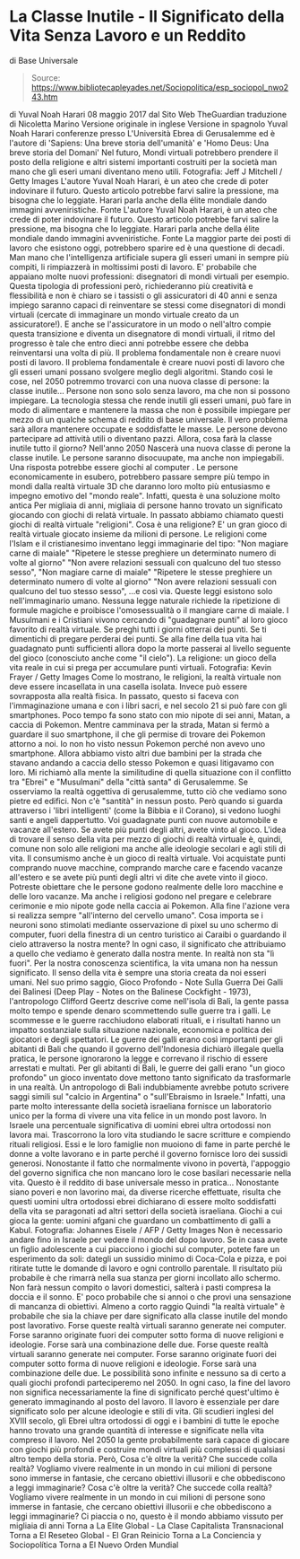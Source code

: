 # La Classe Inutile - Il Significato della Vita Senza Lavoro e un Reddito 
di Base Universale

> Source: https://www.bibliotecapleyades.net/Sociopolitica/esp_sociopol_nwo243.htm

di Yuval Noah Harari
08 maggio 2017
dal Sito Web TheGuardian
traduzione di Nicoletta Marino
Versione originale in inglese
Versione in spagnolo
Yuval Noah Harari
conferenze presso
L'Università Ebrea di Gerusalemme ed è l'autore di
'Sapiens: Una breve storia dell'umanità' e
'Homo Deus: Una breve storia del Domani'
Nel futuro,
Mondi virtuali potrebbero prendere il posto della religione
e altri sistemi importanti costruiti per la società
man mano che gli eseri umani diventano meno utili.
Fotografia: Jeff J Mitchell / Getty Images
L'autore Yuval Noah Harari, è un ateo che crede di poter indovinare il futuro. Questo articolo potrebbe farvi salire la pressione, ma bisogna che lo leggiate. Harari parla anche della élite mondiale dando immagini avveniristiche. Fonte
L'autore Yuval Noah Harari, è un ateo che crede di poter indovinare il futuro.
Questo articolo potrebbe farvi salire la pressione, ma bisogna che lo leggiate.
Harari parla anche della élite mondiale dando immagini avveniristiche.
Fonte
La maggior parte dei posti di lavoro che esistono oggi, potrebbero sparire ed è una questione di decadi.
Man mano che l'intelligenza artificiale supera gli esseri umani in sempre più compiti, li rimpiazzerà in moltissimi posti di lavoro. E' probabile che appaiano molte nuovi professioni: disegnatori di mondi virtuali per esempio.
Questa tipologia di professioni però, richiederanno più creatività e flessibilità e non è chiaro se i tassisti o gli assicuratori di 40 anni e senza impiego saranno capaci di reinventare se stessi come disegnatori di mondi virtuali (cercate di immaginare un mondo virtuale creato da un assicuratore!).
E anche se l'assicuratore in un modo o nell'altro compie questa transizione e diventa un disegnatore di mondi virtuali, il ritmo del progresso è tale che entro dieci anni potrebbe essere che debba reinventarsi una volta di più.
Il problema fondamentale non è creare nuovi posti di lavoro. Il problema fondamentale è creare nuovi posti di lavoro che gli esseri umani possano svolgere meglio degli algoritmi.
Stando così le cose, nel 2050 potremmo trovarci con una nuova classe di persone:
la classe inutile...
Persone non sono solo senza lavoro, ma che non si possono impiegare.
La tecnologia stessa che rende inutili gli esseri umani, può fare in modo di alimentare e mantenere la massa che non è possibile impiegare per mezzo di un qualche schema di reddito di base universale.
Il vero problema sarà allora mantenere occupate e soddisfatte le masse. Le persone devono partecipare ad attività utili o diventano pazzi.
Allora, cosa farà la classe inutile tutto il giorno?
Nell'anno 2050
Nascerà una nuova classe di perone
la classe inutile.
Le persone saranno disocuupate,
ma anche non impiegabili.
Una risposta potrebbe essere giochi al computer .
Le persone economicamente in esubero, potrebbero passare sempre più tempo in mondi dalla realtà virtuale 3D che daranno loro molto più entusiasmo e impegno emotivo del "mondo reale".
Infatti, questa è una soluzione molto antica
Per migliaia di anni, migliaia di persone hanno trovato un significato giocando con giochi di relatà virtuale. In passato abbiamo chiamato questi giochi di realtà virtuale "religioni".
Cosa è una religione? E' un gran gioco di realtà virtuale giocato insieme da milioni di persone.
Le religioni come l'Islam e il cristianesimo inventano leggi immaginarie del tipo:
"Non magiare carne di maiale" "Ripetere le stesse preghiere un determinato numero di volte al giorno" "Non avere relazioni sessuali con qualcuno del tuo stesso sesso",
"Non magiare carne di maiale"
"Ripetere le stesse preghiere un determinato numero di volte al giorno"
"Non avere relazioni sessuali con qualcuno del tuo stesso sesso",
...e così via.
Queste leggi esistono solo nell'immaginario umano. Nessuna legge naturale richiede la ripetizione di formule magiche e proibisce l'omosessualità o il mangiare carne di maiale.
I Musulmani e i Cristiani vivono cercando di "guadagnare punti" al loro gioco favorito di realtà virtuale. Se preghi tutti i giorni otterrai dei punti. Se ti dimentichi di pregare perderai dei punti.
Se alla fine della tua vita hai guadagnato punti sufficienti allora dopo la morte passerai al livello seguente del gioco (conosciuto anche come "il cielo").
La religione:
un gioco della vita reale in cui si prega
per accumulare punti virtuali.
Fotografia: Kevin Frayer / Getty Images
Come lo mostrano, le religioni, la realtà virtuale non deve essere incasellata in una casella isolata. Invece può essere sovrapposta alla realtà fisica.
In passato, questo si faceva con l'immaginazione umana e con i libri sacri, e nel secolo 21 si può fare con gli smartphones.
Poco tempo fa sono stato con mio nipote di sei anni, Matan, a caccia di Pokemon.
Mentre camminava per la strada, Matan si fermò a guardare il suo smartphone, il che gli permise di trovare dei Pokemon attorno a noi. Io non ho visto nessun Pokemon perché non avevo uno smartphone.
Allora abbiamo visto altri due bambini per la strada che stavano andando a caccia dello stesso Pokemon e quasi litigavamo con loro.
Mi richiamò alla mente la similitudine di quella situazione con il conflitto tra "Ebrei" e "Musulmani" della "città santa" di Gerusalemme.
Se osserviamo la realtà oggettiva di gerusalemme, tutto ciò che vediamo sono pietre ed edifici. Non c'è "santità" in nessun posto.
Però quando si guarda attraverso i 'libri intelligenti' (come la Bibbia e il Corano), si vedono luoghi santi e angeli dappertutto.
Voi guadagnate punti
con nuove automobile e vacanze all'estero.
Se avete più punti
degli altri,
avete vinto al gioco.
L'idea di trovare il senso della vita per mezzo di giochi di realtà virtuale è, quindi, comune non solo alle religioni ma anche alle ideologie secolari e agli stili di vita.
Il consumismo anche è un gioco di realtà virtuale. Voi acquistate punti comprando nuove macchine, comprando marche care e facendo vacanze all'estero e se avete più punti degli altri vi dite che avete vinto il gioco.
Potreste obiettare che le persone godono realmente delle loro macchine e delle loro vacanze.
Ma anche i religiosi godono nel pregare e celebrare cerimonie e mio nipote gode nella caccia ai Pokemon. Alla fine l'azione vera si realizza sempre "all'interno del cervello umano".
Cosa importa se i neuroni sono stimolati mediante osservazione di pixel su uno schermo di computer, fuori della finestra di un centro turistico ai Caraibi o guardando il cielo attraverso la nostra mente?
In ogni caso, il significato che attribuiamo a quello che vediamo è generato dalla nostra mente. In realtà non sta "lì fuori". Per la nostra conoscenza scientifica, la vita umana non ha nessun significato.
Il senso della vita è sempre una storia creata da noi esseri umani.
Nel suo primo saggio, Gioco Profondo - Note Sulla Guerra Dei Galli dei Balinesi (Deep Play - Notes on the Balinese Cockfight - 1973), l'antropologo Clifford Geertz descrive come nell'isola di Bali, la gente passa molto tempo e spende denaro scommettendo sulle guerre tra i galli.
Le scommesse e le guerre racchiudono elaborati rituali, e i risultati hanno un impatto sostanziale sulla situazione nazionale, economica e politica dei giocatori e degli spettatori.
Le guerre dei galli erano così importanti per gli abitanti di Bali che quando il governo dell'Indonesia dichiarò illegale quella pratica, le persone ignorarono la legge e correvano il rischio di essere arrestati e multati. Per gli abitanti di Bali, le guerre dei galli erano "un gioco profondo" un gioco inventato dove mettono tanto significato da trasformarle in una realtà.
Un antropologo di Bali indubbiamente avrebbe potuto scrivere saggi simili sul "calcio in Argentina" o "sull'Ebraismo in Israele."
Infatti, una parte molto interessante della società israeliana fornisce un laboratorio unico per la forma di vivere una vita felice in un mondo post lavoro. In Israele una percentuale significativa di uomini ebrei ultra ortodossi non lavora mai.
Trascorrono la loro vita studiando le sacre scritture e compiendo rituali religiosi. Essi e le loro famiglie non muoiono di fame in parte perché le donne a volte lavorano e in parte perché il governo fornisce loro dei sussidi generosi.
Nonostante il fatto che normalmente vivono in povertà, l'appoggio del governo significa che non mancano loro le cose basilari necessarie nella vita.
Questo è il reddito di base universale messo in pratica...
Nonostante siano poveri e non lavorino mai, da diverse ricerche effettuate, risulta che questi uomini ultra ortodossi ebrei dichiarano di essere molto soddisfatti della vita se paragonati ad altri settori della società israeliana.
Giochi a cui gioca la gente:
uomini afgani che guardano un combattimento di galli a Kabul.
Fotografia: Johannes Eisele / AFP / Getty Images
Non è necessario andare fino in Israele per vedere il mondo del dopo lavoro.
Se in casa avete un figlio adolescente a cui piacciono i giochi sul computer, potete fare un esperimento da soli: dategli un sussidio minimo di Coca-Cola e pizza, e poi ritirate tutte le domande di lavoro e ogni controllo parentale.
Il risultato più probabile è che rimarrà nella sua stanza per giorni incollato allo schermo. Non farà nessun compito o lavori domestici, salterà i pasti compresa la doccia e il sonno.
E' poco probabile che si annoi o che provi una sensazione di mancanza di obiettivi. Almeno a corto raggio
Quindi "la realtà virtuale" è probabile che sia la chiave per dare significato alla classe inutile del mondo post lavorativo.
Forse queste realtà virtuali saranno generate nei computer. Forse saranno originate fuori dei computer sotto forma di nuove religioni e ideologie. Forse sarà una combinazione delle due.
Forse queste realtà virtuali saranno generate nei computer.
Forse saranno originate fuori dei computer sotto forma di nuove religioni e ideologie.
Forse sarà una combinazione delle due.
Le possibilità sono infinite e nessuno sa di certo a quali giochi profondi parteciperemo nel 2050.
In ogni caso, la fine del lavoro non significa necessariamente la fine di significato perché quest'ultimo è generato immaginando al posto del lavoro. Il lavoro è essenziale per dare significato solo per alcune ideologie e stili di vita.
Gli scudieri inglesi del XVIII secolo, gli Ebrei ultra ortodossi di oggi e i bambini di tutte le epoche hanno trovato una grande quantità di interesse e significate nella vita compreso il lavoro.
Nel 2050 la gente probabilmente sarà capace di giocare con giochi più profondi e costruire mondi virtuali più complessi di qualsiasi altro tempo della storia.
Però,
Cosa c'è oltre la verità? Che succede colla realtà? Vogliamo vivere realmente in un mondo in cui milioni di persone sono immerse in fantasie, che cercano obiettivi illusorii e che obbediscono a leggi immaginarie?
Cosa c'è oltre la verità?
Che succede colla realtà?
Vogliamo vivere realmente in un mondo in cui milioni di persone sono immerse in fantasie, che cercano obiettivi illusorii e che obbediscono a leggi immaginarie?
Ci piaccia o no, questo è il mondo abbiamo vissuto per migliaia di anni
Torna a La Elite Global - La Clase Capitalista Transnacional
Torna a El Reseteo Global - El Gran Reinicio
Torna a La Conciencia y Sociopolítica
Torna a El Nuevo Orden Mundial
